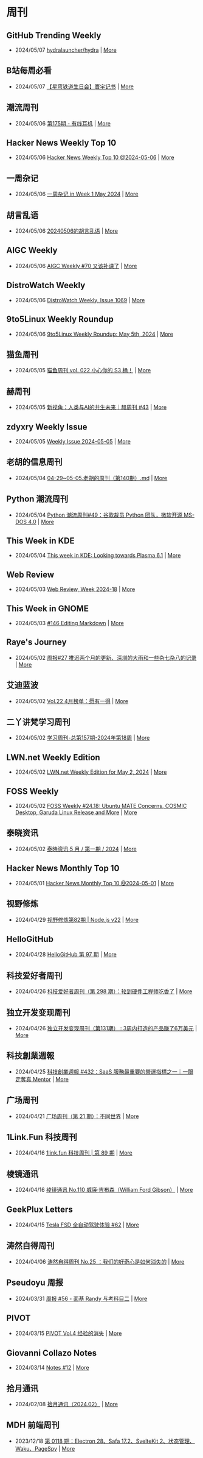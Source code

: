 # 周刊

## GitHub Trending Weekly
- 2024/05/07 [hydralauncher/hydra](https://github.com/hydralauncher/hydra) | [More](channels/GitHub%20Trending%20Weekly.md)

## B站每周必看
- 2024/05/07 [【星穹铁道生日会】寰宇记书](https://www.bilibili.com/video/BV19D421J7dW) | [More](channels/B%E7%AB%99%E6%AF%8F%E5%91%A8%E5%BF%85%E7%9C%8B.md)

## 潮流周刊
- 2024/05/06 [第175期 - 有线耳机](https://weekly.tw93.fun/posts/175-%E6%9C%89%E7%BA%BF%E8%80%B3%E6%9C%BA/) | [More](channels/%E6%BD%AE%E6%B5%81%E5%91%A8%E5%88%8A.md)

## Hacker News Weekly Top 10
- 2024/05/06 [Hacker News Weekly Top 10 @2024-05-06](https://github.com/headllines/hackernews-weekly/issues/231) | [More](channels/Hacker%20News%20Weekly%20Top%2010.md)

## 一周杂记
- 2024/05/06 [一周杂记 in Week 1 May 2024](http://kingsamchen.github.io/2024/05/06/weekly-2024-may-1/) | [More](channels/%E4%B8%80%E5%91%A8%E6%9D%82%E8%AE%B0.md)

## 胡言乱语
- 2024/05/06 [20240506的胡言乱语](https://www.bboy.app/2024/05/06/20240506%E7%9A%84%E8%83%A1%E8%A8%80%E4%B9%B1%E8%AF%AD/) | [More](channels/%E8%83%A1%E8%A8%80%E4%B9%B1%E8%AF%AD.md)

## AIGC Weekly
- 2024/05/06 [AIGC Weekly #70 又该补课了](https://quail.ink/op7418/p/aigc-weekly-70) | [More](channels/AIGC%20Weekly.md)

## DistroWatch Weekly
- 2024/05/06 [DistroWatch Weekly, Issue 1069](https://distrowatch.com/weekly.php?issue=20240506) | [More](channels/DistroWatch%20Weekly.md)

## 9to5Linux Weekly Roundup
- 2024/05/06 [9to5Linux Weekly Roundup: May 5th, 2024](https://9to5linux.com/9to5linux-weekly-roundup-may-5th-2024) | [More](channels/9to5Linux%20Weekly%20Roundup.md)

## 猫鱼周刊
- 2024/05/05 [猫鱼周刊 vol. 022 小心你的 S3 桶！](https://ameow.xyz/archives/weekly-022) | [More](channels/%E7%8C%AB%E9%B1%BC%E5%91%A8%E5%88%8A.md)

## 赫周刊
- 2024/05/05 [新视角：人类与AI的共生未来｜赫周刊 #43](https://www.cliveshd.com/newsletter-43/) | [More](channels/%E8%B5%AB%E5%91%A8%E5%88%8A.md)

## zdyxry Weekly Issue
- 2024/05/05 [Weekly Issue 2024-05-05](https://zdyxry.github.io/2024/05/05/Weekly-Issue-2024-05-05/) | [More](channels/zdyxry%20Weekly%20Issue.md)

## 老胡的信息周刊
- 2024/05/04 [04-29~05-05.老胡的周刊（第140期）.md](https://weekly.howie6879.com/2024/04-29~05-05.老胡的周刊（第140期）.html) | [More](channels/%E8%80%81%E8%83%A1%E7%9A%84%E4%BF%A1%E6%81%AF%E5%91%A8%E5%88%8A.md)

## Python 潮流周刊
- 2024/05/04 [Python 潮流周刊#49：谷歌裁员 Python 团队，微软开源 MS-DOS 4.0](https://pythoncat.top/posts/2024-05-04-weekly/) | [More](channels/Python%20%E6%BD%AE%E6%B5%81%E5%91%A8%E5%88%8A.md)

## This Week in KDE
- 2024/05/04 [This week in KDE: Looking towards Plasma 6.1](https://pointieststick.com/2024/05/03/this-week-in-kde-looking-towards-plasma-6-1/) | [More](channels/This%20Week%20in%20KDE.md)

## Web Review
- 2024/05/03 [Web Review, Week 2024-18](https://ervin.ipsquad.net/blog/2024/05/03/web-review-week-2024-18/) | [More](channels/Web%20Review.md)

## This Week in GNOME
- 2024/05/03 [#146 Editing Markdown](https://thisweek.gnome.org/posts/2024/05/twig-146/) | [More](channels/This%20Week%20in%20GNOME.md)

## Raye's Journey
- 2024/05/02 [周报#27 推迟两个月的更新、深圳的大雨和一些杂七杂八的记录](https://xlog.app/api/redirection?characterId=51803&noteId=1669) | [More](channels/Raye%27s%20Journey.md)

## 艾迪蓝波
- 2024/05/02 [Vol.22 4月榜单：愿有一得](https://www.idnunber.top/article/f6caac8a-fb04-4a4a-b957-b1f9ef697e62) | [More](channels/%E8%89%BE%E8%BF%AA%E8%93%9D%E6%B3%A2.md)

## 二丫讲梵学习周刊
- 2024/05/02 [学习周刊-总第157期-2024年第18周](https://wiki.eryajf.net/pages/1b7cd5/) | [More](channels/%E4%BA%8C%E4%B8%AB%E8%AE%B2%E6%A2%B5%E5%AD%A6%E4%B9%A0%E5%91%A8%E5%88%8A.md)

## LWN.net Weekly Edition
- 2024/05/02 [LWN.net Weekly Edition for May 2, 2024](https://lwn.net/Articles/971093/) | [More](channels/LWN.net%20Weekly%20Edition.md)

## FOSS Weekly
- 2024/05/02 [FOSS Weekly #24.18: Ubuntu MATE Concerns, COSMIC Desktop, Garuda Linux Release and More](https://itsfoss.com/newsletter/foss-weekly-24-18/) | [More](channels/FOSS%20Weekly.md)

## 泰晓资讯
- 2024/05/02 [泰晓资讯·5 月 / 第一期 / 2024](https://tinylab.org/tinylab-weekly-05-1st-2024/) | [More](channels/%E6%B3%B0%E6%99%93%E8%B5%84%E8%AE%AF.md)

## Hacker News Monthly Top 10
- 2024/05/01 [Hacker News Monthly Top 10 @2024-05-01](https://github.com/headllines/hackernews-monthly/issues/69) | [More](channels/Hacker%20News%20Monthly%20Top%2010.md)

## 视野修炼
- 2024/04/29 [视野修炼第82期 | Node.js v22](https://sugarat.top/weekly/2024-04-29.html) | [More](channels/%E8%A7%86%E9%87%8E%E4%BF%AE%E7%82%BC.md)

## HelloGitHub
- 2024/04/28 [HelloGitHub 第 97 期](https://hellogithub.com/periodical/volume/97) | [More](channels/HelloGitHub.md)

## 科技爱好者周刊
- 2024/04/26 [科技爱好者周刊（第 298 期）：轮到硬件工程师吃香了](http://www.ruanyifeng.com/blog/2024/04/weekly-issue-298.html) | [More](channels/%E7%A7%91%E6%8A%80%E7%88%B1%E5%A5%BD%E8%80%85%E5%91%A8%E5%88%8A.md)

## 独立开发变现周刊
- 2024/04/26 [独立开发变现周刊（第131期） : 3周内打造的产品赚了6万美元](https://www.ezindie.com/weekly/issue-131) | [More](channels/%E7%8B%AC%E7%AB%8B%E5%BC%80%E5%8F%91%E5%8F%98%E7%8E%B0%E5%91%A8%E5%88%8A.md)

## 科技創業週報
- 2024/04/25 [科技創業週報 #432：SaaS 服務最重要的營運指標之一｜一眼定奪真 Mentor](https://blog.starrocket.io/posts/newsletter-2024-04-25/) | [More](channels/%E7%A7%91%E6%8A%80%E5%89%B5%E6%A5%AD%E9%80%B1%E5%A0%B1.md)

## 广场周刊
- 2024/04/21 [广场周刊（第 21 期）：不同世界](https://immmmm.com/weekly-21-20240421/) | [More](channels/%E5%B9%BF%E5%9C%BA%E5%91%A8%E5%88%8A.md)

## 1Link.Fun 科技周刊
- 2024/04/16 [1link.fun 科技周刊 | 第 89 期](https://1link.fun/blog/issue/issue89/) | [More](channels/1Link.Fun%20%E7%A7%91%E6%8A%80%E5%91%A8%E5%88%8A.md)

## 棱镜通讯
- 2024/04/16 [棱镜通讯 No.110 威廉·吉布森（William Ford Gibson）](https://wangyurui.com/posts/leng-jing-tong-xun-no-110-wei-lian-ji-bu-sen-wil-89a7a855) | [More](channels/%E6%A3%B1%E9%95%9C%E9%80%9A%E8%AE%AF.md)

## GeekPlux Letters
- 2024/04/15 [Tesla FSD 全自动驾驶体验 #62](https://letters.geekplux.com/62/) | [More](channels/GeekPlux%20Letters.md)

## 涛然自得周刊
- 2024/04/06 [涛然自得周刊 No.25 ：我们的好奇心是如何消失的](http://heyitao.com/post/beyond-code-weekly-025) | [More](channels/%E6%B6%9B%E7%84%B6%E8%87%AA%E5%BE%97%E5%91%A8%E5%88%8A.md)

## Pseudoyu 周报
- 2024/03/31 [周报 #56 - 面基 Randy 与考科目二](https://www.pseudoyu.com/zh/2024/03/31/weekly_review_20240331/) | [More](channels/Pseudoyu%20%E5%91%A8%E6%8A%A5.md)

## PIVOT
- 2024/03/15 [PIVOT Vol.4 经验的消失](https://anotherdayu.com/2024/5657/) | [More](channels/PIVOT.md)

## Giovanni Collazo Notes
- 2024/03/14 [Notes #12](https://gcollazo.com/notes-12-2/) | [More](channels/Giovanni%20Collazo%20Notes.md)

## 拾月通讯
- 2024/02/08 [拾月通讯（2024.02）](https://www.skyue.com/24020822.html) | [More](channels/%E6%8B%BE%E6%9C%88%E9%80%9A%E8%AE%AF.md)

## MDH 前端周刊
- 2023/12/18 [第 0118 期：Electron 28、Safa 17.2、SvelteKit 2、状态管理、Waku、PageSpy](https://mdhweekly.com/weekly/issue-0118) | [More](channels/MDH%20%E5%89%8D%E7%AB%AF%E5%91%A8%E5%88%8A.md)

